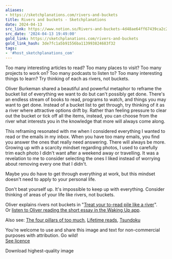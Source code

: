 ```yaml
---
aliases:
- https://sketchplanations.com/rivers-and-buckets
title: Rivers and buckets - Sketchplanations
date: 2024-04-13
src_link: https://www.notion.so/Rivers-and-buckets-4d48ae64ff67439ca2c27e2837705d09
src_date: '2024-04-13 19:49:00'
gold_link: https://sketchplanations.com/rivers-and-buckets
gold_link_hash: 3de7fc1a5b91556ba113993824683f32
tags:
- '#host_sketchplanations_com'
---
```


Too many interesting articles to read? Too many places to visit? Too many projects to work on? Too many podcasts to listen to? Too many interesting things to learn? Try thinking of each as rivers, not buckets.

Oliver Burkeman shared a beautiful and powerful metaphor to reframe the bucket list of everything we want to do but can't possibly get done. There's an endless stream of books to read, programs to watch, and things you may want to get done. Instead of a bucket list to get through, try thinking of it as a river where attractive options drift by. Rather than feeling pressure to clear out the bucket or tick off all the items, instead, you can choose from the river what interests you in the knowledge that more will always come along.

This reframing resonated with me when I considered everything I wanted to read or the emails in my inbox. When you have too many emails, you find you answer the ones that really need answering. There will always be more. Growing up with a scarcity mindset regarding photos, I used to carefully trim each photo I didn't want after a weekend away or travelling. It was a revelation to me to consider selecting the ones I liked instead of worrying about removing every one that I didn't. 

Maybe you do have to get through everything at work, but this mindset doesn't need to apply to your personal life.

Don't beat yourself up. It's impossible to keep up with everything. Consider thinking of areas of your life like rivers, not buckets.

Oliver explains rivers not buckets in "[Treat your to-read pile like a river](https://www.oliverburkeman.com/river)". Or [listen to Oliver reading the short essay in the Waking Up app](https://dynamic.wakingup.com/reflection/CO4C1DE?source=content%20share&share_id=9132C5C1&code=SC062F32B).

Also see: [The four pillars of too much](https://sketchplanations.com/the-four-pillars-of-too-much), [Lifetime reads](https://sketchplanations.com/3500-lifetime-reads), [Tsundoku](https://sketchplanations.com/tsundoku)

You’re welcome to use and share this image and text for non-commercial purposes with attribution. Go wild!  
[See licence](/licence)

Download highest-quality image